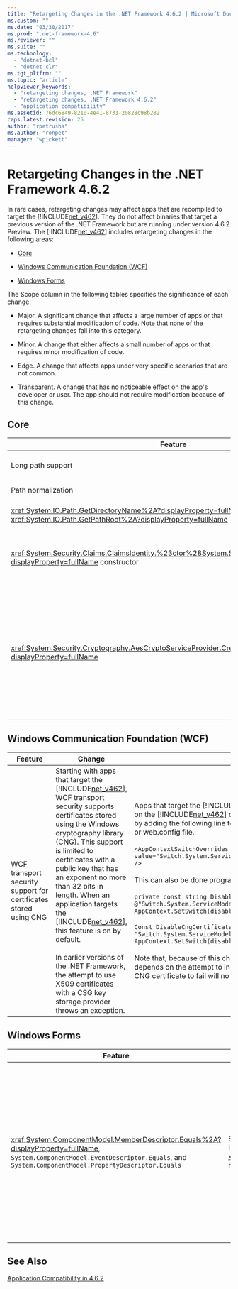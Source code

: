 ```yaml
---
title: "Retargeting Changes in the .NET Framework 4.6.2 | Microsoft Docs"
ms.custom: ""
ms.date: "03/30/2017"
ms.prod: ".net-framework-4.6"
ms.reviewer: ""
ms.suite: ""
ms.technology: 
  - "dotnet-bcl"
  - "dotnet-clr"
ms.tgt_pltfrm: ""
ms.topic: "article"
helpviewer_keywords: 
  - "retargeting changes, .NET Framework"
  - "retargeting changes, .NET Framework 4.6.2"
  - "application compatibility"
ms.assetid: 76dc6849-8210-4e41-8731-20828c98b282
caps.latest.revision: 25
author: "rpetrusha"
ms.author: "ronpet"
manager: "wpickett"
---
```

# Retargeting Changes in the .NET Framework 4.6.2
In rare cases, retargeting changes may affect apps that are recompiled to target the [!INCLUDE[net_v462](../../../includes/net-v462-md.md)]. They do not affect binaries that target a previous version of the .NET Framework but are running under version 4.6.2 Preview. The [!INCLUDE[net_v462](../../../includes/net-v462-md.md)] includes retargeting changes in the following areas:  
  
-   [Core](#Core)  
  
-   [Windows Communication Foundation (WCF)](#WCF)  
  
-   [Windows Forms](#WinForms)  
  
 The Scope column in the following tables specifies the significance of each change:  
  
-   Major. A significant change that affects a large number of apps or that requires substantial modification of code. Note that none of the retargeting changes fall into this category.  
  
-   Minor. A change that either affects a small number of apps or that requires minor modification of code.  
  
-   Edge. A change that affects apps under very specific scenarios that are not common.  
  
-   Transparent. A change that has no noticeable effect on the app's developer or user. The app should not require modification because of this change.  
  
<a name="Core"></a>   
## Core  
  
|Feature|Change|Impact|Scope|  
|-------------|------------|------------|-----------|  
|Long path support|Starting with apps that target the  [!INCLUDE[net_v462](../../../includes/net-v462-md.md)],  long paths (of up to 32K characters) are supported, and the 260-character (or `MAX_PATH`) limitation on path lengths has been removed.|For apps that target the [!INCLUDE[net_v462](../../../includes/net-v462-md.md)], code paths that previously threw a <xref:System.IO.PathTooLongException> may no longer throw an exception. For  more information, see [Mitigation: Long Path Support](../../../docs/framework/migration-guide/mitigation-long-path-support.md).|Minor|  
|Path normalization|Starting with apps that target the [!INCLUDE[net_v462](../../../includes/net-v462-md.md)], the way in which paths are normalized has changed to defer to the operating system and to provide better access to DOS device paths.|The changes make it possible to access valid device paths that were previously not supported. For more information, see [Mitigation: Path Normalization](../../../docs/framework/migration-guide/mitigation-path-normalization.md).|Minor|  
|<xref:System.IO.Path.GetDirectoryName%2A?displayProperty=fullName> and <xref:System.IO.Path.GetPathRoot%2A?displayProperty=fullName>|Starting with apps that target the [!INCLUDE[net_v462](../../../includes/net-v462-md.md)], a number of changes were made to support previously unsupported paths (both in terms of length and format). In particular, checks for the proper drive separator syntax (the colon) were made more correct.|These changes block some URI paths that these two methods previously supported. For more information, see [Mitigation: Path Colon Checks](../../../docs/framework/migration-guide/mitigation-path-colon-checks.md).|Edge|  
|<xref:System.Security.Claims.ClaimsIdentity.%23ctor%28System.Security.Principal.IIdentity%29?displayProperty=fullName> constructor|Starting with the [!INCLUDE[net_v462](../../../includes/net-v462-md.md)], the <xref:System.Security.Claims.ClaimsIdentity.Actor%2A> property created by a call to <xref:System.Security.Claims.ClaimsIdentity.%23ctor%28System.Security.Principal.IIdentity%29?displayProperty=fullName> method is a new <xref:System.Security.Claims.ClaimsIdentity> instance. In previous versions of the .NET Framework, the <xref:System.Security.Claims.ClaimsIdentity.Actor%2A> is an existing reference.|In some cases, comparison of the <xref:System.Security.Claims.ClaimsIdentity.Actor%2A?displayProperty=fullName> property with the <xref:System.Security.Claims.ClaimsIdentity.Actor%2A?displayProperty=fullName> property of the constructor's <xref:System.Security.Principal.IIdentity> returns different results.<br /><br /> For more information, see [Mitigation: ClaimsIdentity Constructor](../../../docs/framework/migration-guide/mitigation-claimsidentity-constructor.md).|Edge|  
|<xref:System.Security.Cryptography.AesCryptoServiceProvider.CreateDecryptor%2A?displayProperty=fullName>|Starting with apps that target the [!INCLUDE[net_v462](../../../includes/net-v462-md.md)], the <xref:System.Security.Cryptography.AesCryptoServiceProvider> decryptor provides a reusable transform.   After a call to <xref:System.Security.Cryptography.ICryptoTransform.TransformFinalBlock%2A>, the transform is reinitialized and can be reused.<br /><br /> For apps that target earlier versions of the .NET Framework, attempting to reuse the decryptor by calling <xref:System.Security.Cryptography.ICryptoTransform.TransformBlock%2A> after a call to  <xref:System.Security.Cryptography.ICryptoTransform.TransformFinalBlock%2A> throws a <xref:System.Security.Cryptography.CryptographicException> or produces corrupted data.|The impact should be minimal, since this is the expected behavior.<br /><br /> Applications that depend on the previous behavior can opt out of it using it by adding the following configuration setting to the [\<runtime>](../../../docs/framework/configure-apps/file-schema/runtime/runtime-element.md) section of the application's configuration file:<br /><br /> `<runtime>    <AppContextSwitchOverrides value="Switch.System.Security.Cryptography.AesCryptoServiceProvider.DontCorrectlyResetDecryptor=true"/> </runtime>`<br /><br /> In addition, applications that target a previous version of the .NET Framework but are running under a version of the .NET Framework starting with [!INCLUDE[net_v462](../../../includes/net-v462-md.md)] can opt in to it by  adding the following configuration setting to the [\<runtime>](../../../docs/framework/configure-apps/file-schema/runtime/runtime-element.md) section of the application's configuration file:<br /><br /> `<runtime>    <AppContextSwitchOverrides value="Switch.System.Security.Cryptography.AesCryptoServiceProvider.DontCorrectlyResetDecryptor=false"/> </runtime>`|Minor|  
  
<a name="WCF"></a>   
## Windows Communication Foundation (WCF)  
  
|Feature|Change|Impact|Scope|  
|-------------|------------|------------|-----------|  
|WCF transport security support for certificates stored using CNG|Starting with apps that target the [!INCLUDE[net_v462](../../../includes/net-v462-md.md)], WCF transport security supports certificates stored using the Windows cryptography library (CNG). This support is limited to certificates with a public key that has an exponent no more than 32 bits in length. When an application targets the [!INCLUDE[net_v462](../../../includes/net-v462-md.md)], this feature is on by default.<br /><br /> In earlier versions of the .NET Framework, the attempt to use X509 certificates with a CSG key storage provider throws an exception.|Apps that target the [!INCLUDE[net_v461](../../../includes/net-v461-md.md)] and earlier but are running on the [!INCLUDE[net_v462](../../../includes/net-v462-md.md)] can enable support for CNG certificates by adding the following line to the runtime section of the app.config or web.config file.<br /><br /> `<AppContextSwitchOverrides     value="Switch.System.ServiceModel.DisableCngCertificates=false" />`<br /><br /> This can also be done programmatically with the following code:<br /><br /> `private const string DisableCngCertificates = @"Switch.System.ServiceModel.DisableCngCertificate"; AppContext.SetSwitch(disableCngCertificates, false);`<br /><br /> `Const DisableCngCertificates As String = "Switch.System.ServiceModel.DisableCngCertificates" AppContext.SetSwitch(disableCngCertificates, False)`<br /><br /> Note that, because of this change, any exception handling code that depends on the attempt to initiate secure communication with a CNG certificate to fail will no longer execute.|Minor|  
  
<a name="WinForms"></a>   
## Windows Forms  
  
|Feature|Change|Impact|Scope|  
|-------------|------------|------------|-----------|  
|<xref:System.ComponentModel.MemberDescriptor.Equals%2A?displayProperty=fullName>, `System.ComponentModel.EventDescriptor.Equals`, and  `System.ComponentModel.PropertyDescriptor.Equals`|Starting with apps that target the [!INCLUDE[net_v462](../../../includes/net-v462-md.md)], the implementation of the  base class <xref:System.ComponentModel.MemberDescriptor.Equals%2A> method has changed.|Because the test for equality now produces the expected result, this change should have little effect.<br /><br /> However, apps that target the [!INCLUDE[net_v462](../../../includes/net-v462-md.md)] and depend on the previous behavior can opt out of this change. Similarly, apps that target earlier versions of the .NET Framework but are running under the [!INCLUDE[net_v462](../../../includes/net-v462-md.md)], can opt into this change. For more information, see [Mitigation: MemberDescriptor.Equals](../../../docs/framework/migration-guide/mitigation-memberdescriptor-equals.md).|Edge|  
  
## See Also  
 [Application Compatibility in 4.6.2](../../../docs/framework/migration-guide/application-compatibility-in-the-net-framework-4-6-2.md)